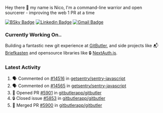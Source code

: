 
Hey there 👋 my name is Nico, I'm a command-line warrior and open sourcerer - improving the web 1 PR at a time

[![BSky Badge](https://img.shields.io/badge/-%20%40ndo.dev%20-%200285FF?style=flat-square&logo=bluesky&color=%23161e27)](https://bsky.app/profile/ndo.dev) [![Linkedin Badge](https://img.shields.io/badge/-ndom91-blue?style=flat-square&logo=Linkedin&logoColor=white&link=https://www.linkedin.com/in/ndom91/)](https://www.linkedin.com/in/ndom91/) [![Gmail Badge](https://img.shields.io/badge/-yo@ndo.dev-c14438?style=flat-square&logo=mail.ru&logoColor=white&link=mailto:yo@ndo.dev)](mailto:yo@ndo.dev)

### Currently Working On..

Building a fantastic new git experience at [GitButler](https://github.com/gitbutlerapp), and side projects like 📬 [Briefkasten](https://briefkastenhq.com) and opensource libraries like 🔒 [NextAuth.js](https://github.com/nextauthjs/next-auth).

<!--START_SECTION_PROFILE_VIEWS:readme-info-->
<!--END_SECTION_PROFILE_VIEWS:readme-info-->

<!--START_SECTION_DAILY_COMMIT:readme-info-->
<!--END_SECTION_DAILY_COMMIT:readme-info-->

<!--START_SECTION_WEEKLY_COMMIT:readme-info-->
<!--END_SECTION_WEEKLY_COMMIT:readme-info-->

### Latest Activity

<!--START_SECTION:activity-->
1. 🗣 Commented on [#14516](https://github.com/getsentry/sentry-javascript/issues/14516#issuecomment-2577827297) in [getsentry/sentry-javascript](https://github.com/getsentry/sentry-javascript)
2. 🗣 Commented on [#14565](https://github.com/getsentry/sentry-javascript/issues/14565#issuecomment-2577818089) in [getsentry/sentry-javascript](https://github.com/getsentry/sentry-javascript)
3. 💪 Opened PR [#5901](https://github.com/gitbutlerapp/gitbutler/pull/5901) in [gitbutlerapp/gitbutler](https://github.com/gitbutlerapp/gitbutler)
4. 🔒 Closed issue [#5853](https://github.com/gitbutlerapp/gitbutler/issues/5853) in [gitbutlerapp/gitbutler](https://github.com/gitbutlerapp/gitbutler)
5. 🎉 Merged PR [#5900](https://github.com/gitbutlerapp/gitbutler/pull/5900) in [gitbutlerapp/gitbutler](https://github.com/gitbutlerapp/gitbutler)
<!--END_SECTION:activity-->
